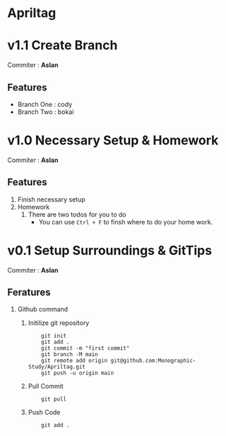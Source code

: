 # Apriltag

# v1.1 Create Branch

Commiter : **Aslan**

## Features

- Branch One : cody
- Branch Two : bokai

# v1.0 Necessary Setup & Homework

Commiter : **Aslan**

## Features

1. Finish necessary setup
2. Homework
    1. There are two todos for you to do
        - You can use `Ctrl + F` to finsh where to do your home work. 

# v0.1 Setup Surroundings & GitTips

Commiter : **Aslan**

## Feratures

1.  Github command

    1. Initilize git repository
        ```
            git init
            git add .
            git commit -m "first commit"
            git branch -M main
            git remote add origin git@github.com:Monographic-Study/Apriltag.git
            git push -u origin main
        ```
    2. Pull Commit
        ```
            git pull
        ```
    3. Push Code
        ```
            git add .
        ```